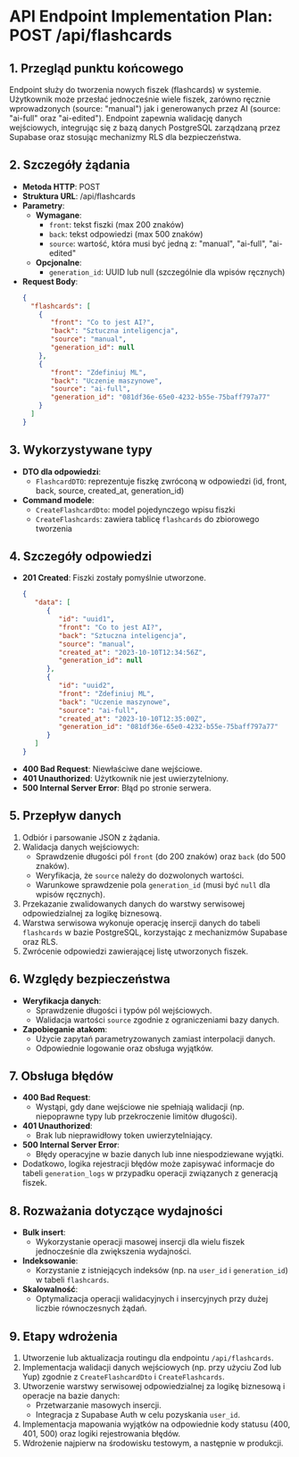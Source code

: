 # API Endpoint Implementation Plan: POST /api/flashcards

## 1. Przegląd punktu końcowego
Endpoint służy do tworzenia nowych fiszek (flashcards) w systemie. Użytkownik może przesłać jednocześnie wiele fiszek, zarówno ręcznie wprowadzonych (source: "manual") jak i generowanych przez AI (source: "ai-full" oraz "ai-edited"). Endpoint zapewnia walidację danych wejściowych, integrując się z bazą danych PostgreSQL zarządzaną przez Supabase oraz stosując mechanizmy RLS dla bezpieczeństwa.

## 2. Szczegóły żądania
- **Metoda HTTP**: POST
- **Struktura URL**: /api/flashcards
- **Parametry**:
  - **Wymagane**:
    - `front`: tekst fiszki (max 200 znaków)
    - `back`: tekst odpowiedzi (max 500 znaków)
    - `source`: wartość, która musi być jedną z: "manual", "ai-full", "ai-edited"
  - **Opcjonalne**:
    - `generation_id`: UUID lub null (szczególnie dla wpisów ręcznych)
- **Request Body**:
  ```json
  {
    "flashcards": [
      {
         "front": "Co to jest AI?",
         "back": "Sztuczna inteligencja",
         "source": "manual",
         "generation_id": null
      },
      {
         "front": "Zdefiniuj ML",
         "back": "Uczenie maszynowe",
         "source": "ai-full",
         "generation_id": "081df36e-65e0-4232-b55e-75baff797a77"
      }
    ]
  }
  ```

## 3. Wykorzystywane typy
- **DTO dla odpowiedzi**:
  - `FlashcardDTO`: reprezentuje fiszkę zwróconą w odpowiedzi (id, front, back, source, created_at, generation_id)
- **Command modele**:
  - `CreateFlashcardDto`: model pojedynczego wpisu fiszki
  - `CreateFlashcards`: zawiera tablicę `flashcards` do zbiorowego tworzenia

## 4. Szczegóły odpowiedzi
- **201 Created**: Fiszki zostały pomyślnie utworzone.
  ```json
  {
     "data": [
        {
           "id": "uuid1",
           "front": "Co to jest AI?",
           "back": "Sztuczna inteligencja",
           "source": "manual",
           "created_at": "2023-10-10T12:34:56Z",
           "generation_id": null
        },
        {
           "id": "uuid2",
           "front": "Zdefiniuj ML",
           "back": "Uczenie maszynowe",
           "source": "ai-full",
           "created_at": "2023-10-10T12:35:00Z",
           "generation_id": "081df36e-65e0-4232-b55e-75baff797a77"
        }
     ]
  }
  ```
- **400 Bad Request**: Niewłaściwe dane wejściowe.
- **401 Unauthorized**: Użytkownik nie jest uwierzytelniony.
- **500 Internal Server Error**: Błąd po stronie serwera.

## 5. Przepływ danych
1. Odbiór i parsowanie JSON z żądania.
2. Walidacja danych wejściowych:
   - Sprawdzenie długości pól `front` (do 200 znaków) oraz `back` (do 500 znaków).
   - Weryfikacja, że `source` należy do dozwolonych wartości.
   - Warunkowe sprawdzenie pola `generation_id` (musi być `null` dla wpisów ręcznych).
3. Przekazanie zwalidowanych danych do warstwy serwisowej odpowiedzialnej za logikę biznesową.
4. Warstwa serwisowa wykonuje operację insercji danych do tabeli `flashcards` w bazie PostgreSQL, korzystając z mechanizmów Supabase oraz RLS.
5. Zwrócenie odpowiedzi zawierającej listę utworzonych fiszek.

## 6. Względy bezpieczeństwa
<!-- - **Uwierzytelnienie i autoryzacja**:
  - Endpoint wymaga, aby użytkownik był uwierzytelniony (Supabase Auth).
  - RLS (Row Level Security) gwarantuje, że użytkownik operuje tylko na swoich danych. -->
- **Weryfikacja danych**:
  - Sprawdzenie długości i typów pól wejściowych.
  - Walidacja wartości `source` zgodnie z ograniczeniami bazy danych.
- **Zapobieganie atakom**:
  - Użycie zapytań parametryzowanych zamiast interpolacji danych.
  - Odpowiednie logowanie oraz obsługa wyjątków.

## 7. Obsługa błędów
- **400 Bad Request**:
  - Wystąpi, gdy dane wejściowe nie spełniają walidacji (np. niepoprawne typy lub przekroczenie limitów długości).
- **401 Unauthorized**:
  - Brak lub nieprawidłowy token uwierzytelniający.
- **500 Internal Server Error**:
  - Błędy operacyjne w bazie danych lub inne niespodziewane wyjątki.
- Dodatkowo, logika rejestracji błędów może zapisywać informacje do tabeli `generation_logs` w przypadku operacji związanych z generacją fiszek.

## 8. Rozważania dotyczące wydajności
- **Bulk insert**:
  - Wykorzystanie operacji masowej insercji dla wielu fiszek jednocześnie dla zwiększenia wydajności.
- **Indeksowanie**:
  - Korzystanie z istniejących indeksów (np. na `user_id` i `generation_id`) w tabeli `flashcards`.
- **Skalowalność**:
  - Optymalizacja operacji walidacyjnych i insercyjnych przy dużej liczbie równoczesnych żądań.

## 9. Etapy wdrożenia
1. Utworzenie lub aktualizacja routingu dla endpointu `/api/flashcards`.
2. Implementacja walidacji danych wejściowych (np. przy użyciu Zod lub Yup) zgodnie z `CreateFlashcardDto` i `CreateFlashcards`.
3. Utworzenie warstwy serwisowej odpowiedzialnej za logikę biznesową i operacje na bazie danych:
   - Przetwarzanie masowych insercji.
   - Integracja z Supabase Auth w celu pozyskania `user_id`.
4. Implementacja mapowania wyjątków na odpowiednie kody statusu (400, 401, 500) oraz logiki rejestrowania błędów.
5. Wdrożenie najpierw na środowisku testowym, a następnie w produkcji. 